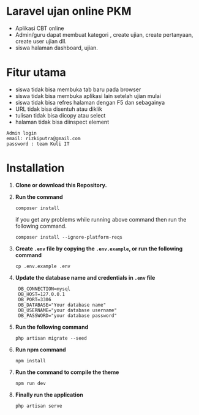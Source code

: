 # Laravel ujan online PKM 

- Aplikasi CBT online
- Admin/guru dapat membuat kategori , create ujian, create pertanyaan, create user ujian dll.
- siswa halaman dashboard, ujian.

# Fitur utama

- siswa tidak bisa membuka tab baru pada browser
- siswa tidak bisa membuka aplikasi lain setelah ujian mulai
- siswa tidak bisa refres halaman dengan F5 dan sebagainya
- URL tidak bisa disentuh atau diklik
- tulisan tidak bisa dicopy atau select
- halaman tidak bisa diinspect element

```
Admin login
email: rizkiputra@gmail.com
password : team Kuli IT
```

# Installation

1. **Clone or download this Repository.**
2. **Run the command**
   ```
   composer install
   ```
   if you get any problems while running above command then run the following command.
   ```
   composer install --ignore-platform-reqs
   ```

3. **Create `.env` file by copying the `.env.example`, or run the following command**
   ```
   cp .env.example .env
   ```

4. **Update the database name and credentials in `.env` file**  
   ```
    DB_CONNECTION=mysql
    DB_HOST=127.0.0.1
    DB_PORT=3306
    DB_DATABASE="Your database name"
    DB_USERNAME="your database username"
    DB_PASSWORD="your database password"
   ```
5. **Run the following command**
   ```
   php artisan migrate --seed
   ```
6. **Run npm command**
   ```
   npm install
   ```
7. **Run the command to compile the theme**
    ```
    npm run dev
    ```
8. **Finally run the application**
   ```
   php artisan serve
   ```





